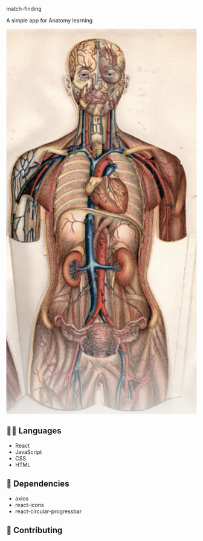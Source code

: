  match-finding

A simple app for Anatomy learning 

![](src/components/images/Body.png)

## :technologist: Languages

- React
- JavaScript
- CSS
- HTML

## :hammer: Dependencies

- axios
- react-icons
- react-circular-progressbar


## :rocket: Contributing




